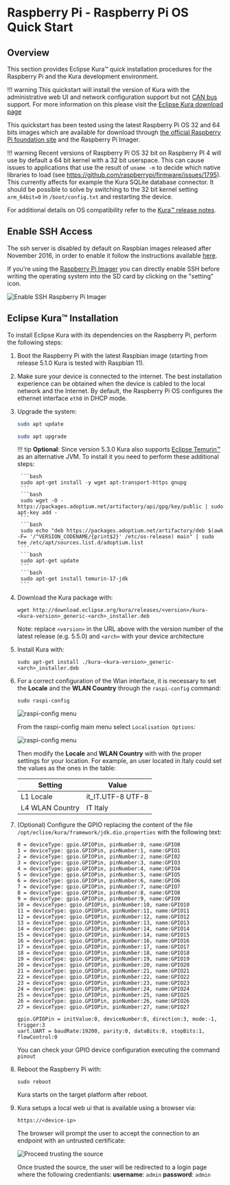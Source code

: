 # Raspberry Pi - Raspberry Pi OS Quick Start

## Overview

This section provides Eclipse Kura&trade; quick installation procedures for the Raspberry Pi and the Kura development environment.

!!! warning
    This quickstart will install the version of Kura with the administrative web UI and network  configuration support but not [CAN bus](https://en.wikipedia.org/wiki/CAN_bus) support. For more information on this please visit the [Eclipse Kura download page](https://websites.eclipseprojects.io/kura/downloads.php)

This quickstart has been tested using the latest Raspberry Pi OS 32 and 64 bits images which are available for download through [the official Raspberry Pi foundation site](https://www.raspberrypi.com/software/operating-systems/) and the Raspberry Pi Imager.

!!! warning
    Recent versions of Raspberry Pi OS 32 bit on Raspberry PI 4 will use by default a 64 bit kernel with a 32 bit userspace. This can cause issues to applications that use the result of `uname -m` to decide which native libraries to load (see https://github.com/raspberrypi/firmware/issues/1795). This currently affects for example the Kura SQLite database connector. It should be possible to solve by switching to the 32 bit kernel setting `arm_64bit=0` in `/boot/config.txt` and restarting the device.

For additional details on OS compatibility refer to the [Kura&trade; release notes](https://websites.eclipseprojects.io/kura/downloads.php).

## Enable SSH Access

The ssh server is disabled by default on Raspbian images released after November 2016,
in order to enable it follow the instructions available [here](https://www.raspberrypi.org/documentation/remote-access/ssh/).

If you're using the [Raspberry Pi Imager](https://github.com/raspberrypi/rpi-imager) you can directly enable SSH before writing the operating system into the SD card by clicking on the "setting" icon.

![Enable SSH Raspberry Pi Imager](./images/imager-enable-ssh.png)

## Eclipse Kura&trade; Installation

To install Eclipse Kura with its dependencies on the Raspberry Pi, perform the
following steps:

1. Boot the Raspberry Pi with the latest Raspbian image (starting from release 5.1.0 Kura is tested with Raspbian 11).

2. Make sure your device is connected to the internet. The best installation experience can be obtained when the device is cabled to the local network and the Internet. By default, the Raspberry Pi OS configures the ethernet interface `eth0` in DHCP mode.

3. Upgrade the system:
   
    ```bash
    sudo apt update
    ```
    ```bash
    sudo apt upgrade
    ```

    !!! tip
        **Optional**: Since version 5.3.0 Kura also supports [Eclipse Temurin&trade;](https://adoptium.net/en-GB/) as an alternative JVM. To install it you need to perform these additional steps:

        ```bash
        sudo apt-get install -y wget apt-transport-https gnupg
        ```
        ```bash
        sudo wget -O - https://packages.adoptium.net/artifactory/api/gpg/key/public | sudo apt-key add -
        ```
        ```bash
        sudo echo "deb https://packages.adoptium.net/artifactory/deb $(awk -F= '/^VERSION_CODENAME/{print$2}' /etc/os-release) main" | sudo tee /etc/apt/sources.list.d/adoptium.list
        ```
        ```bash
        sudo apt-get update
        ```
        ```bash
        sudo apt-get install temurin-17-jdk
        ```

4. Download the Kura package with:

    ```
    wget http://download.eclipse.org/kura/releases/<version>/kura-<kura-version>_generic-<arch>_installer.deb
    ```

    Note: replace `<version>` in the URL above with the version number of the latest release (e.g. 5.5.0) and `<arch>` with your device architecture 

5. Install Kura with: 

    ```
    sudo apt-get install ./kura-<kura-version>_generic-<arch>_installer.deb
    ```

6. For a correct configuration of the Wlan interface, it is necessary to set the **Locale** and the **WLAN Country** through the `raspi-config` command:

    ```
    sudo raspi-config
    ```

    ![raspi-config menu](./images/raspi-config.png)

    From the raspi-config main menu select `Localisation Options`:

    ![raspi-config menu](./images/raspi-localisation-menu.png)

    Then modify the **Locale** and **WLAN Country** with with the proper settings for your location. For example, an user located in Italy could set the values as the ones in the table:

    | Setting         	| Value             	|
    |-----------------	|-------------------	|
    | L1 Locale       	| it_IT.UTF-8 UTF-8 	|
    | L4 WLAN Country 	| IT Italy          	|

7. (Optional) Configure the GPIO replacing the content of the file `/opt/eclise/kura/framework/jdk.dio.properties` with the following text:

    ```
    0 = deviceType: gpio.GPIOPin, pinNumber:0, name:GPIO0
    1 = deviceType: gpio.GPIOPin, pinNumber:1, name:GPIO1
    2 = deviceType: gpio.GPIOPin, pinNumber:2, name:GPI02
    3 = deviceType: gpio.GPIOPin, pinNumber:3, name:GPIO3
    4 = deviceType: gpio.GPIOPin, pinNumber:4, name:GPIO4
    5 = deviceType: gpio.GPIOPin, pinNumber:5, name:GPIO5
    6 = deviceType: gpio.GPIOPin, pinNumber:6, name:GPIO6
    7 = deviceType: gpio.GPIOPin, pinNumber:7, name:GPIO7
    8 = deviceType: gpio.GPIOPin, pinNumber:8, name:GPIO8
    9 = deviceType: gpio.GPIOPin, pinNumber:9, name:GPIO9
    10 = deviceType: gpio.GPIOPin, pinNumber:10, name:GPIO10
    11 = deviceType: gpio.GPIOPin, pinNumber:11, name:GPIO11
    12 = deviceType: gpio.GPIOPin, pinNumber:12, name:GPIO12
    13 = deviceType: gpio.GPIOPin, pinNumber:13, name:GPIO13
    14 = deviceType: gpio.GPIOPin, pinNumber:14, name:GPIO14
    15 = deviceType: gpio.GPIOPin, pinNumber:14, name:GPIO15
    16 = deviceType: gpio.GPIOPin, pinNumber:16, name:GPIO16
    17 = deviceType: gpio.GPIOPin, pinNumber:17, name:GPIO17
    18 = deviceType: gpio.GPIOPin, pinNumber:18, name:GPIO18
    19 = deviceType: gpio.GPIOPin, pinNumber:19, name:GPIO19
    20 = deviceType: gpio.GPIOPin, pinNumber:20, name:GPIO20
    21 = deviceType: gpio.GPIOPin, pinNumber:21, name:GPIO21
    22 = deviceType: gpio.GPIOPin, pinNumber:22, name:GPIO22
    23 = deviceType: gpio.GPIOPin, pinNumber:23, name:GPIO23
    24 = deviceType: gpio.GPIOPin, pinNumber:24, name:GPIO24
    25 = deviceType: gpio.GPIOPin, pinNumber:25, name:GPIO25
    26 = deviceType: gpio.GPIOPin, pinNumber:26, name:GPIO26
    27 = deviceType: gpio.GPIOPin, pinNumber:27, name:GPIO27

    gpio.GPIOPin = initValue:0, deviceNumber:0, direction:3, mode:-1, trigger:3
    uart.UART = baudRate:19200, parity:0, dataBits:8, stopBits:1, flowControl:0
    ```

    You can check your GPIO device configuration executing the command `pinout`

8. Reboot the Raspberry Pi with:

    ```
    sudo reboot
    ```

    Kura starts on the target platform after reboot.

9. Kura setups a local web ui that is available using a browser via:

    ```
    https://<device-ip>
    ```

    The browser will prompt the user to accept the connection to an endpoint with an untrusted certificate:

    ![Proceed trusting the source](./images/untrusted_cert.png)

    Once trusted the source, the user will be redirected to a login page where the following credentianls:
    **username**: `admin`
    **password**: `admin`
